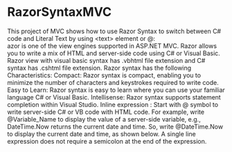 # RazorSyntaxMVC
This project of MVC shows how to use Razor Syntax to  switch between C# code and Literal Text by using &lt;text> element or @:  
azor is one of the view engines supported in ASP.NET MVC. Razor allows you to write a mix of HTML and server-side code using C# or Visual Basic.
Razor view with visual basic syntax has .vbhtml file extension and C# syntax has .cshtml file extension.
Razor syntax has the following Characteristics:
Compact: Razor syntax is compact, enabling you to minimize the number of characters and keystrokes required to write code.
Easy to Learn: Razor syntax is easy to learn where you can use your familiar language C# or Visual Basic.
Intellisense: Razor syntax supports statement completion within Visual Studio.
Inline expression : Start with @ symbol to write server-side C# or VB code with HTML code. For example, write @Variable_Name to display the value of a server-side variable, e.g., DateTime.Now returns the current date and time. So, write @DateTime.Now to display the current date and time, as shown below. 
A single line expression does not require a semicolon at the end of the expression.
